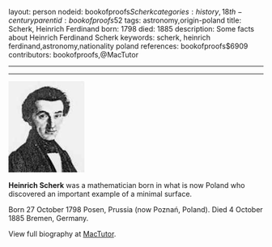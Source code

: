 layout: person
nodeid: bookofproofs$Scherk
categories: history,18th-century
parentid: bookofproofs$52
tags: astronomy,origin-poland
title: Scherk, Heinrich Ferdinand
born: 1798
died: 1885
description: Some facts about Heinrich Ferdinand Scherk
keywords: scherk, heinrich ferdinand,astronomy,nationality poland
references: bookofproofs$6909
contributors: bookofproofs,@MacTutor

---


---

![Scherk.jpg](https://github.com/bookofproofs/bookofproofs.github.io/blob/main/_sources/_assets/images/portraits/Scherk.jpg?raw=true)

**Heinrich Scherk** was a mathematician born in what is now Poland who discovered an important example of a minimal surface.

Born 27 October 1798 Posen, Prussia (now Poznań, Poland). Died 4 October 1885 Bremen, Germany.


View full biography at [MacTutor](https://mathshistory.st-andrews.ac.uk/Biographies/Scherk/).